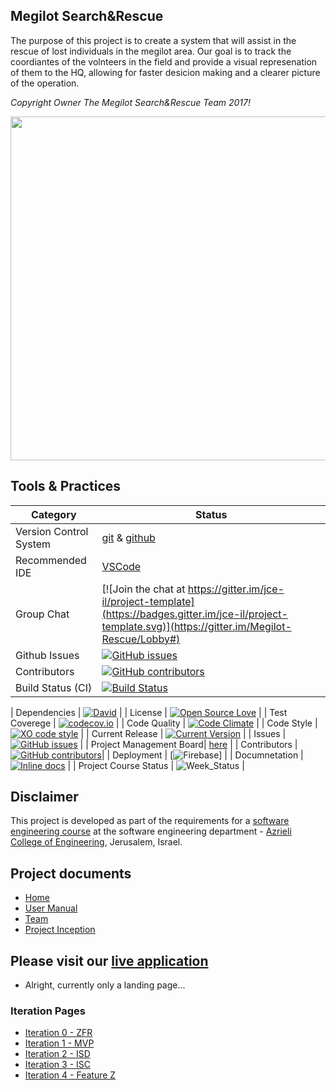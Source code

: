 ## Megilot Search&Rescue


The purpose of this project is to create a system that will assist in the rescue of lost individuals in the megilot area.
Our goal is to track the coordiantes of the volnteers in the field and provide a visual represenation of them to the HQ, allowing for faster desicion making and a clearer picture of the operation.

*Copyright Owner The Megilot Search&Rescue Team 2017!*

<img src="https://upload.wikimedia.org/wikipedia/he/6/68/%D7%99%D7%97%D7%99%D7%93%D7%AA_%D7%97%D7%99%D7%9C%D7%95%D7%A5_%D7%9E%D7%92%D7%99%D7%9C%D7%95%D7%AA_%D7%99%D7%9D_%D7%94%D7%9E%D7%9C%D7%97.jpg" width="650" height="550">








## Tools & Practices

|Category|Status|
|---|---|
| Version Control System| [git](https://git-scm.com/) & [github](https://github.com/) |
| Recommended IDE | [VSCode](https://code.visualstudio.com) |
| Group Chat | [![Join the chat at https://gitter.im/jce-il/project-template](https://badges.gitter.im/jce-il/project-template.svg)](https://gitter.im/Megilot-Rescue/Lobby#) |
| Github Issues | [![GitHub issues](https://img.shields.io/badge/issues-5-yellow.svg)](https://github.com/SergeiLevine/Rescue/issues) |
| Contributors | [![GitHub contributors](https://img.shields.io/badge/contributors-6-blue.svg)](https://github.com/SergeiLevine/Rescue/graphs/contributors) |
| Build Status (CI) |  [![Build Status](https://travis-ci.org/jce-il/project-template.svg?branch=master)](https://travis-ci.org/jce-il/project-template) |



| Dependencies | [![David](https://img.shields.io/david/dev/idleberg/vscode-badges.svg?style=flat-square)](https://david-dm.org/yeseg11/Let-it-know?type=dev) |
| License | [![Open Source Love](https://badges.frapsoft.com/os/mit/mit.svg?v=102)](https://github.com/ellerbrock/open-source-badge/) |
| Test Coverege | [![codecov.io](https://codecov.io/github/yeseg11/Let-it-know/coverage.svg?branch=master)](https://codecov.io/githubyeseg11/Let-it-know?branch=master) |
| Code Quality | [![Code Climate](https://codeclimate.com/github/yeseg11/Let-it-know.svg)](https://codeclimate.com/github/yeseg11/Let-it-know) |
| Code Style | [![XO code style](https://img.shields.io/badge/code_style-XO-5ed9c7.svg)](https://github.com/yeseg11/Let-it-know) |
| Current Release | [![Current Version](https://img.shields.io/github/release/yeseg11/Let-it-know.svg?style=flat)](https://github.com/yeseg11/Let-it-know/releases) |
| Issues | [![GitHub issues](https://img.shields.io/github/issues/yeseg11/Let-it-know.svg?style=flat)](https://github.com/yeseg11/Let-it-know/issues) |
| Project Management Board| [here](https://github.com/yeseg11/Let-it-know/projects/1) |
| Contributors | [![GitHub contributors](https://img.shields.io/github/contributors/jce-il/project-template.svg)](https://github.com/yeseg11/Let-it-know/graphs/contributors)|
| Deployment | [![Firebase](https://img.shields.io/badge/Firebase%20server-running-brightgreen.svg)] |
| Documnetation | [![Inline docs](http://inch-ci.org/github/yeseg11/Let-it-know.svg?branch=master)](http://inch-ci.org/github/yeseg11/Let-it-know) |
| Project Course Status | ![Week_Status](https://img.shields.io/badge/week-9-yellow.svg) |

## Disclaimer
This project is developed as part of the requirements for a [software engineering course](https://github.com/jce-il/se-class/wiki) at the software engineering department - [Azrieli College of Engineering](http://www.jce.ac.il/), Jerusalem, Israel.


## Project documents

- [Home](https://github.com/SergeiLevine/Rescue/wiki)
- [User Manual](Empty)
- [Team](https://github.com/SergeiLevine/Rescue/wiki/Team)
- [Project Inception](https://github.com/SergeiLevine/Rescue/wiki/Project-Inception%5CPlanning-Page)


## Please visit our [live application](http://87f2ef56.ngrok.io/dist/index.html)
- Alright, currently only a landing page...


### Iteration Pages
- [Iteration 0 - ZFR](https://github.com/SergeiLevine/Rescue/wiki/Iteration-0---ZFR)
- [Iteration 1 - MVP](https://github.com/SergeiLevine/Rescue/wiki/Iteration-1---MVP)
- [Iteration 2 - ISD](https://github.com/SergeiLevine/Rescue/wiki/Iteration-2---ISD)
- [Iteration 3 - ISC](https://github.com/SergeiLevine/Rescue/wiki/Iteration-3---Intigration-with-client-and-server)
- [Iteration 4 - Feature Z]()



